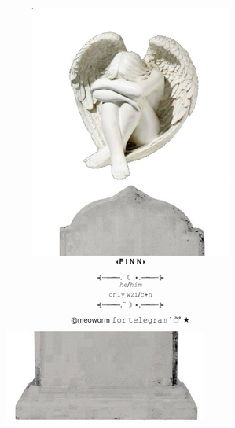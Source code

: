 <p align="center"
<br> <img width="400" src="https://github.com/meoworm/meoworm/blob/main/angel.jpg"

       
<p 
<br> <img width="400" src="https://github.com/meoworm/meoworm/blob/main/начало.jpg"


<br> ◖𝐅 𝐈 𝐍 𝐍◗
</p> 

<p align="center"
<br>⊰┄─┉─.¨☾ ⋆.─┉─┄⊱
<br><sup><i>𝚑𝚎/𝚑𝚒𝚖</i></sup>
<br> <sup>𝚘𝚗𝚕𝚢 𝚠𝟸𝚒/𝚌+𝚑</sup>
<br>⊰┄─┉─.¨☽ ⋆.─┉─┄⊱

<p align="center"
<br> @meoworm 𝚏𝚘𝚛 𝚝𝚎𝚕𝚎𝚐𝚛𝚊𝚖 ` ੈ˚ ★

<p 
<br> <img width="400" src="https://github.com/meoworm/meoworm/blob/main/конец.jpg"

